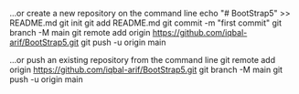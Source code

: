 …or create a new repository on the command line
echo "# BootStrap5" >> README.md
git init
git add README.md
git commit -m "first commit"
git branch -M main
git remote add origin https://github.com/iqbal-arif/BootStrap5.git
git push -u origin main

…or push an existing repository from the command line
git remote add origin https://github.com/iqbal-arif/BootStrap5.git
git branch -M main
git push -u origin main
